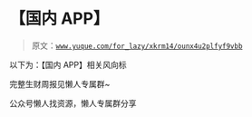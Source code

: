 # 【国内 APP】

> 原文：[`www.yuque.com/for_lazy/xkrm14/ounx4u2plfyf9vbb`](https://www.yuque.com/for_lazy/xkrm14/ounx4u2plfyf9vbb)

以下为：【国内 APP】相关风向标

完整生财周报见懒人专属群~

公众号懒人找资源，懒人专属群分享

